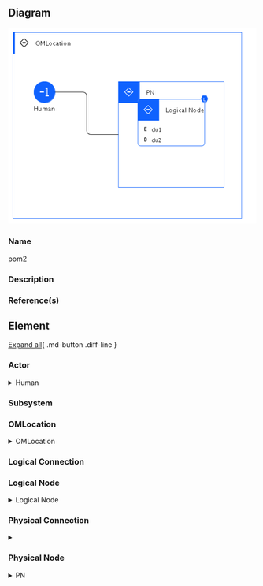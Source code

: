 
## Diagram

![pom2](../img/pomview_S1xK1TqYi.png)



### Name


pom2


### Description




### Reference(s)




## Element

[Expand all](#){ .md-button .diff-line }


### Actor


    

<details markdown=1>
<summary markdown="span">Human</summary>

<table>
    <caption></caption>
    <thead>
        <tr>
            <th></th>
            <th></th>
        </tr>
    </thead>
    <tr>
        <td> <strong>Name</strong> </td>
        <td>Human</td>
    </tr>
    <tr>
        <td> <strong>Description</strong> </td>
        <td></td>
    </tr>
    <tr>
        <td> <strong>Type</strong> </td>
        <td>Human</td>
    </tr>
    <tr>
        <td> <strong>Generic Group</strong> </td>
<td>
        
                
                <div><strong>Zone,Zone</strong>[Auto-Generated]</div>
                <div>This group is derived from Zone named Zone.</div>
                
                
</td>
    </tr>
</table>


</details>


    




### Subsystem





### OMLocation


    

<details markdown=1>
<summary markdown="span">OMLocation</summary>

<table>
    <caption></caption>
    <thead>
        <tr>
            <th></th>
            <th></th>
        </tr>
    </thead>
    <tr>
        <td> <strong>Name</strong> </td>
        <td>OMLocation</td>
    </tr>
    <tr>
        <td> <strong>Description</strong> </td>
        <td></td>
    </tr>
</table>


</details>


    




### Logical Connection


    



### Logical Node


    

<details markdown=1>
<summary markdown="span">Logical Node</summary>

<table>
    <caption></caption>
    <thead>
        <tr>
            <th></th>
            <th></th>
        </tr>
    </thead>
    <tr>
        <td> <strong>Name</strong> </td>
        <td>Logical Node</td>
    </tr>
    <tr>
        <td> <strong>Description</strong> </td>
        <td></td>
    </tr>
    <tr>
        <td> <strong>Type</strong> </td>
        <td></td>
    </tr>
    <tr>
        <td> <strong>Primary Capability</strong> </td>
        <td>
            
                <div>app analysis</div>
            
        </td>
    </tr>
    <tr>
        <td> <strong>Implementation</strong> </td>
        <td>
            
        </td>
    </tr>
    <tr>
        <td> <strong>Architectural Decision</strong> </td>
        <td>
            
                <div><a href="../../Architectural Decisions/architecturaldecision_rklQTKh9tj">ad1</a></div>
            
                <div><a href="../../Architectural Decisions/architecturaldecision_r1WmTt3cKi">Data Replication</a></div>
            
        </td>
    </tr>
    <tr>
        <td> <strong>Non Functional Requirement</strong> </td>
        <td>
            
                <div><a href="../../Non Functional Requirements/nfr_H1xbejhqFs">Data residency compliance is actively enforced</a></div>
            
                <div><a href="../../Non Functional Requirements/nonfunctionalrequirement_HyZlo2qFj">Highly Available Decision management</a></div>
            
        </td>
    </tr>
    <tr>
        <td> <strong>Generic Group</strong> </td>
        <td></td>
    </tr>
    <tr>
        <td> <strong>Sub-level Diagram</strong> </td>
        <td></td>
    </tr>
    <tr>
        <td> <strong>Related Diagrams</strong> </td>
        <td>
            
                <div><a href="../../Logical Operational View/lomview_ryFok65Fs">lom2</a></div>
            
                <div><a href="../../Logical Operational View/lomview_3JmU6I1WoJD">lom</a></div>
            
                <div><a href="../../Prescribed Operational View/pomview_S1xK1TqYi">pom2</a></div>
            
                <div><a href="../../Prescribed Operational View/pomview_3JmVa4XrMlG">pom</a></div>
            
        </td>
    </tr>
    <tr>
        <td> <strong>Related Elements</strong> </td>
        <td>
            
                <div>Data residency compliance is actively enforced</div>
                
                    
                    <li><a href="../../Prescribed Operational View/pomview_S1xK1TqYi">pom2</a></li>
                    
                    <li><a href="../../Prescribed Operational View/pomview_3JmVa4XrMlG">pom</a></li>
                    
                    <li><a href="../../Logical Operational View/lomview_ryFok65Fs">lom2</a></li>
                    
                    <li><a href="../../Logical Operational View/lomview_3JmURkknKcA">sub1</a></li>
                    
                    <li><a href="../../Logical Operational View/lomview_3JmU6I1WoJD">lom</a></li>
                    
                    <li><a href="../../IT System View/aoditsystem_r1dwHn9Fj">itsv cp</a></li>
                    
                    <li><a href="../../IT System View/aoditsystem_3JmKv5ALHdz">itsv</a></li>
                    
                
            
                <div>Highly Available Decision management</div>
                
                    
                    <li><a href="../../Prescribed Operational View/pomview_S1xK1TqYi">pom2</a></li>
                    
                    <li><a href="../../Prescribed Operational View/pomview_3JmVa4XrMlG">pom</a></li>
                    
                    <li><a href="../../Logical Operational View/lomview_ryFok65Fs">lom2</a></li>
                    
                    <li><a href="../../Logical Operational View/lomview_3JmURkknKcA">sub1</a></li>
                    
                    <li><a href="../../Logical Operational View/lomview_3JmU6I1WoJD">lom</a></li>
                    
                    <li><a href="../../IT System View/aoditsystem_r1dwHn9Fj">itsv cp</a></li>
                    
                    <li><a href="../../IT System View/aoditsystem_3JmKv5ALHdz">itsv</a></li>
                    
                
            
                <div>ad1</div>
                
            
                <div>Data Replication</div>
                
                    
                    <li><a href="../../Prescribed Operational View/pomview_S1xK1TqYi">pom2</a></li>
                    
                    <li><a href="../../Prescribed Operational View/pomview_3JmVa4XrMlG">pom</a></li>
                    
                    <li><a href="../../Logical Operational View/lomview_ryFok65Fs">lom2</a></li>
                    
                    <li><a href="../../Logical Operational View/lomview_3JmURkknKcA">sub1</a></li>
                    
                    <li><a href="../../Logical Operational View/lomview_3JmU6I1WoJD">lom</a></li>
                    
                    <li><a href="../../IT System View/aoditsystem_3JmKv5ALHdz">itsv</a></li>
                    
                    <li><a href="../../IT System View/aoditsystem_r1dwHn9Fj">itsv cp</a></li>
                    
                
            
                <div>PN</div>
                
                    
                    <li><a href="../../Prescribed Operational View/pomview_S1xK1TqYi">pom2</a></li>
                    
                    <li><a href="../../Prescribed Operational View/pomview_3JmVa4XrMlG">pom</a></li>
                    
                
            
                <div>OMLocation</div>
                
                    
                    <li><a href="../../Prescribed Operational View/pomview_S1xK1TqYi">pom2</a></li>
                    
                    <li><a href="../../Prescribed Operational View/pomview_3JmVa4XrMlG">pom</a></li>
                    
                    <li><a href="../../Logical Operational View/lomview_ryFok65Fs">lom2</a></li>
                    
                    <li><a href="../../Logical Operational View/lomview_3JmURkknKcA">sub1</a></li>
                    
                    <li><a href="../../Logical Operational View/lomview_3JmU6I1WoJD">lom</a></li>
                    
                
            
            
                <div>app analysis</div>
                
            
                <div>du2</div>
                
            
                <div>du1</div>
                
                    
                    <li><div><a href="../../Prescribed Operational View/pomview_S1xK1TqYi">pom2</a></div></li>
                    
                    <li><div><a href="../../Prescribed Operational View/pomview_3JmVa4XrMlG">pom</a></div></li>
                    
                    <li><div><a href="../../Logical Operational View/lomview_ryFok65Fs">lom2</a></div></li>
                    
                    <li><div><a href="../../Logical Operational View/lomview_3JmU6I1WoJD">lom</a></div></li>
                    
                    <li><div><a href="../../Services View/aodservices_3JVEjUwMRJY">sv</a></div></li>
                    
                
            
        </td>
    </tr>
    
    <tr>
        <td> <strong>Sub-Diagram</strong> </td>
        
        <td><a href="../../Logical Operational View/lomview_3JmURkknKcA">
                Logical Node : sub1
        </a></td>
        
        
    </tr>
    
</table>


</details>


    





### Physical Connection


    

<details markdown=1>
<summary markdown="span"></summary>

<table>
    <caption></caption>
    <thead>
        <tr>
            <th></th>
            <th></th>
        </tr>
    </thead>
    <tr>
        <td> <strong>Name</strong> </td>
        <td></td>
    </tr>
    <tr>
        <td> <strong>Description</strong> </td>
        <td></td>
    </tr>
</table>


</details>


    





### Physical Node


    

<details markdown=1>
<summary markdown="span">PN</summary>

<table>
    <caption></caption>
    <thead>
        <tr>
            <th></th>
            <th></th>
        </tr>
    </thead>
    <tr>
        <td> <strong>Name</strong> </td>
        <td>PN</td>
    </tr>
    <tr>
        <td> <strong>Description</strong> </td>
        <td></td>
    </tr>
    <tr>
        <td> <strong>Cardinality</strong> </td>
        <td>1</td>
    </tr>
    <tr>
        <td> <strong>CPU/Cores</strong> </td>
        <td></td>
    </tr>
    <tr>
        <td> <strong>Memory</strong> </td>
        <td></td>
    </tr>
    <tr>
        <td> <strong>Network ports</strong> </td>
        <td></td>
    </tr>
    <tr>
        <td> <strong>OS/Hyper-visor</strong> </td>
        <td></td>
    </tr>
    <tr>
        <td> <strong>Deploy</strong> </td>
        <td></td>
    </tr>
    <tr>
        <td> <strong>Deploy Provisioning</strong> </td>
        <td></td>
    </tr>
</table>


</details>


    


